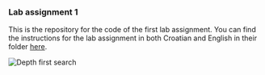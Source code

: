 ### Lab assignment 1

This is the repository for the code of the first lab assignment. You can find the instructions for the lab assignment in both Croatian and English in their folder [here](lab1/instructions/).

![Depth first search](https://github.com/mttk/AIclass/blob/master/lab1/misc/DFS_example.png)
